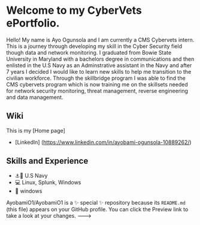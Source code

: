 # Welcome to my CyberVets ePortfolio.

Hello! My name is Ayo Ogunsola and I am currently a CMS Cybervets intern. This is a journey through developing my skill in the Cyber Security field though data and network monitoring.
I graduated from Bowie State University in Maryland with a bachelors degree in communications and then enlisted in the U.S Navy as an Adminstrative assistant in the Navy and after 7 years I decided I would like to learn new skills to help me transition to the civilian workforce. 
Through the skillbridge program I was able to find the CMS cybervets program which is now training me on the skillsets needed for network security monitoring, threat management, reverse engineering and data management.

## Wiki 
This is my [Home page]
* [LinkedIn] (https://www.linkedin.com/in/ayobami-ogunsola-10889262/)  


## Skills and Experience 
* ⚓🚢 U.S Navy 
* 💻 Linux, Splunk, Windows
* 📱 windows


AyobamiO1/AyobamiO1 is a ✨ special ✨ repository because its `README.md` (this file) appears on your GitHub profile.
You can click the Preview link to take a look at your changes.
--->

